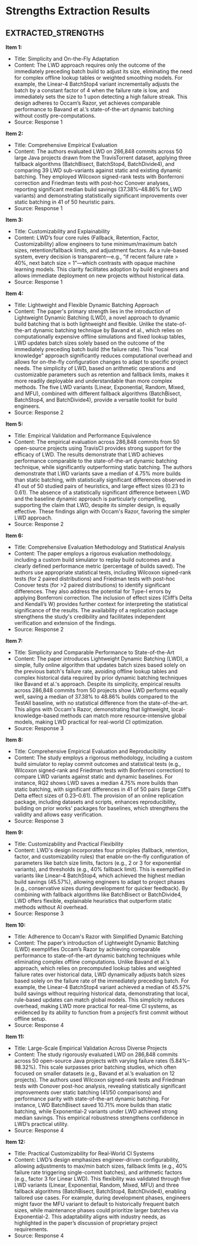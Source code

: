 # Strengths Extraction Results

## EXTRACTED_STRENGTHS

**Item 1:**
- Title: Simplicity and On-the-Fly Adaptation  
- Content: The LWD approach requires only the outcome of the immediately preceding batch build to adjust its size, eliminating the need for complex offline lookup tables or weighted smoothing models. For example, the Linear-4 BatchStop4 variant incrementally adjusts the batch by a constant factor of 4 when the failure rate is low, and immediately sets the size to 1 upon detecting a high failure streak. This design adheres to Occam’s Razor, yet achieves comparable performance to Bavand et al.’s state-of-the-art dynamic batching without costly pre-computations.  
- Source: Response 1

**Item 2:**
- Title: Comprehensive Empirical Evaluation  
- Content: The authors evaluated LWD on 286,848 commits across 50 large Java projects drawn from the TravisTorrent dataset, applying three fallback algorithms (BatchBisect, BatchStop4, BatchDivide4), and comparing 39 LWD sub-variants against static and existing dynamic batching. They employed Wilcoxon signed-rank tests with Bonferroni correction and Friedman tests with post-hoc Conover analyses, reporting significant median build savings (37.38%–48.86% for LWD variants) and demonstrating statistically significant improvements over static batching in 41 of 50 heuristic pairs.  
- Source: Response 1

**Item 3:**
- Title: Customizability and Explainability  
- Content: LWD’s four core rules (Fallback, Retention, Factor, Customizability) allow engineers to tune minimum/maximum batch sizes, retention/fallback limits, and adjustment factors. As a rule-based system, every decision is transparent—e.g., “if recent failure rate > 40%, next batch size = 1”—which contrasts with opaque machine learning models. This clarity facilitates adoption by build engineers and allows immediate deployment on new projects without historical data.  
- Source: Response 1

**Item 4:**
- Title: Lightweight and Flexible Dynamic Batching Approach  
- Content: The paper's primary strength lies in the introduction of Lightweight Dynamic Batching (LWD), a novel approach to dynamic build batching that is both lightweight and flexible. Unlike the state-of-the-art dynamic batching technique by Bavand et al., which relies on computationally expensive offline simulations and fixed lookup tables, LWD updates batch sizes solely based on the outcome of the immediately preceding batch build (the failure rate). This "local knowledge" approach significantly reduces computational overhead and allows for on-the-fly configuration changes to adapt to specific project needs. The simplicity of LWD, based on arithmetic operations and customizable parameters such as retention and fallback limits, makes it more readily deployable and understandable than more complex methods. The five LWD variants (Linear, Exponential, Random, Mixed, and MFU), combined with different fallback algorithms (BatchBisect, BatchStop4, and BatchDivide4), provide a versatile toolkit for build engineers.  
- Source: Response 2

**Item 5:**
- Title: Empirical Validation and Performance Equivalence  
- Content: The empirical evaluation across 286,848 commits from 50 open-source projects using TravisCI provides strong support for the efficacy of LWD. The results demonstrate that LWD achieves performance comparable to the state-of-the-art dynamic batching technique, while significantly outperforming static batching. The authors demonstrate that LWD variants save a median of 4.75% more builds than static batching, with statistically significant differences observed in 41 out of 50 studied pairs of heuristics, and large effect sizes (0.23 to 0.61). The absence of a statistically significant difference between LWD and the baseline dynamic approach is particularly compelling, supporting the claim that LWD, despite its simpler design, is equally effective. These findings align with Occam's Razor, favoring the simpler LWD approach.  
- Source: Response 2

**Item 6:**
- Title: Comprehensive Evaluation Methodology and Statistical Analysis  
- Content: The paper employs a rigorous evaluation methodology, including a custom build simulator to replay build outcomes and a clearly defined performance metric (percentage of builds saved). The authors use appropriate statistical tests, including Wilcoxon signed-rank tests (for 2 paired distributions) and Friedman tests with post-hoc Conover tests (for >2 paired distributions) to identify significant differences. They also address the potential for Type-I errors by applying Bonferroni correction. The inclusion of effect sizes (Cliff’s Delta and Kendall’s W) provides further context for interpreting the statistical significance of the results. The availability of a replication package strengthens the study's credibility and facilitates independent verification and extension of the findings.  
- Source: Response 2

**Item 7:**
- Title: Simplicity and Comparable Performance to State-of-the-Art  
- Content: The paper introduces Lightweight Dynamic Batching (LWD), a simple, fully online algorithm that updates batch sizes based solely on the previous batch's failure rate, avoiding offline lookup tables and complex historical data required by prior dynamic batching techniques like Bavand et al.'s approach. Despite its simplicity, empirical results across 286,848 commits from 50 projects show LWD performs equally well, saving a median of 37.38% to 48.86% builds compared to the TestAll baseline, with no statistical difference from the state-of-the-art. This aligns with Occam's Razor, demonstrating that lightweight, local-knowledge-based methods can match more resource-intensive global models, making LWD practical for real-world CI optimization.  
- Source: Response 3

**Item 8:**
- Title: Comprehensive Empirical Evaluation and Reproducibility  
- Content: The study employs a rigorous methodology, including a custom build simulator to replay commit outcomes and statistical tests (e.g., Wilcoxon signed-rank and Friedman tests with Bonferroni correction) to compare LWD variants against static and dynamic baselines. For instance, RQ2 shows LWD saves a median 4.75% more builds than static batching, with significant differences in 41 of 50 pairs (large Cliff’s Delta effect sizes of 0.23–0.61). The provision of an online replication package, including datasets and scripts, enhances reproducibility, building on prior works' packages for baselines, which strengthens the validity and allows easy verification.  
- Source: Response 3

**Item 9:**
- Title: Customizability and Practical Flexibility  
- Content: LWD's design incorporates four principles (fallback, retention, factor, and customizability rules) that enable on-the-fly configuration of parameters like batch size limits, factors (e.g., 2 or 3 for exponential variants), and thresholds (e.g., 40% fallback limit). This is exemplified in variants like Linear-4 BatchStop4, which achieved the highest median build savings (45.57%), allowing engineers to adapt to project phases (e.g., conservative sizes during development for quicker feedback). By combining with fallback algorithms like BatchBisect or BatchDivide4, LWD offers flexible, explainable heuristics that outperform static methods without AI overhead.  
- Source: Response 3

**Item 10:**
- Title: Adherence to Occam's Razor with Simplified Dynamic Batching  
- Content: The paper’s introduction of Lightweight Dynamic Batching (LWD) exemplifies Occam’s Razor by achieving comparable performance to state-of-the-art dynamic batching techniques while eliminating complex offline computations. Unlike Bavand et al.’s approach, which relies on precomputed lookup tables and weighted failure rates over historical data, LWD dynamically adjusts batch sizes based solely on the failure rate of the immediately preceding batch. For example, the Linear-4 BatchStop4 variant achieved a median of 45.57% build savings without requiring historical data, demonstrating that local, rule-based updates can match global models. This simplicity reduces overhead, making LWD more practical for real-time CI systems, as evidenced by its ability to function from a project’s first commit without offline setup.  
- Source: Response 4

**Item 11:**
- Title: Large-Scale Empirical Validation Across Diverse Projects  
- Content: The study rigorously evaluated LWD on 286,848 commits across 50 open-source Java projects with varying failure rates (5.84%–98.32%). This scale surpasses prior batching studies, which often focused on smaller datasets (e.g., Bavand et al.’s evaluation on 12 projects). The authors used Wilcoxon signed-rank tests and Friedman tests with Conover post-hoc analysis, revealing statistically significant improvements over static batching (41/50 comparisons) and performance parity with state-of-the-art dynamic batching. For instance, LWD BatchBisect saved 10.71% more builds than static batching, while Exponential-2 variants under LWD achieved strong median savings. This empirical robustness strengthens confidence in LWD’s practical utility.  
- Source: Response 4

**Item 12:**
- Title: Practical Customizability for Real-World CI Systems  
- Content: LWD’s design emphasizes engineer-driven configurability, allowing adjustments to max/min batch sizes, fallback limits (e.g., 40% failure rate triggering single-commit batches), and arithmetic factors (e.g., factor 3 for Linear LWD). This flexibility was validated through five LWD variants (Linear, Exponential, Random, Mixed, MFU) and three fallback algorithms (BatchBisect, BatchStop4, BatchDivide4), enabling tailored use cases. For example, during development phases, engineers might favor the MFU variant to default to historically frequent batch sizes, while maintenance phases could prioritize larger batches via Exponential-2. This adaptability aligns with industry needs, as highlighted in the paper’s discussion of proprietary project requirements.  
- Source: Response 4